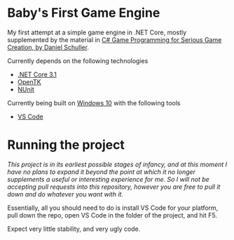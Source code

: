 # Baby's First Game Engine

My first attempt at a simple game engine in .NET Core, mostly supplemented by the material in [C# Game Programming for Serious Game Creation, by Daniel Schuller](https://www.amazon.com/Game-Programming-Serious-Creation/dp/1435455568).

Currently depends on the following technologies 
 - [.NET Core 3.1](https://docs.microsoft.com/en-us/dotnet/core/)
 - [OpenTK](https://opentk.net/)
 - [NUnit](https://nunit.org/)
 
Currently being built on [Windows 10](https://en.wikipedia.org/wiki/Windows_10) with the following tools
 - [VS Code](https://code.visualstudio.com/)
 
# Running the project
 
_This project is in its earliest possible stages of infancy, and at this moment I have no plans to expand it beyond the point at which it no longer supplements a useful or interesting experience for me. So I will not be accepting pull requests into this repository, however you are free to pull it down and do whatever you want with it._

Essentially, all you should need to do is install VS Code for your platform, pull down the repo, open VS Code in the folder of the project, and hit F5. 

Expect very little stability, and very ugly code. 
